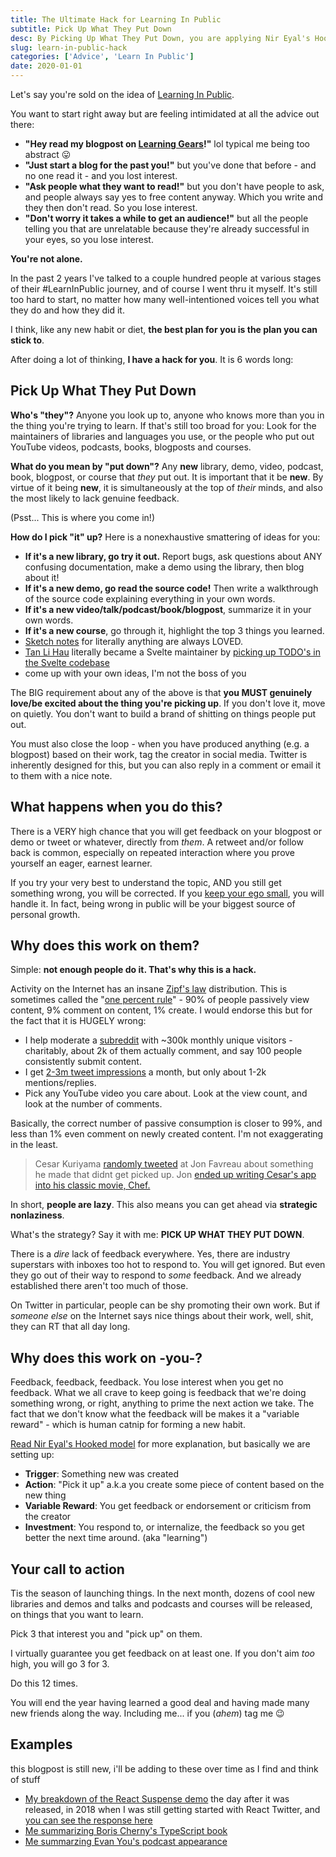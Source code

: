 ```yaml
---
title: The Ultimate Hack for Learning In Public
subtitle: Pick Up What They Put Down
desc: By Picking Up What They Put Down, you are applying Nir Eyal's Hooked model to provide an inbuilt feedback mechanism to kickstart your #LearnInPublic journey.
slug: learn-in-public-hack
categories: ['Advice', 'Learn In Public']
date: 2020-01-01
---
```


Let's say you're sold on the idea of [Learning In Public](https://www.swyx.io/writing/learn-in-public/).

You want to start right away but are feeling intimidated at all the advice out there:

- **"Hey read my blogpost on [Learning Gears](https://www.swyx.io/writing/learning-gears/)!"** lol typical me being too abstract 😛
- **"Just start a blog for the past you!"** but you've done that before - and no one read it - and you lost interest.
- **"Ask people what they want to read!"** but you don't have people to ask, and people always say yes to free content anyway. Which you write and they then don't read. So you lose interest.
- **"Don't worry it takes a while to get an audience!"** but all the people telling you that are unrelatable because they're already successful in your eyes, so you lose interest.

**You're not alone.**

In the past 2 years I've talked to a couple hundred people at various stages of their #LearnInPublic journey, and of course I went thru it myself. It's still too hard to start, no matter how many well-intentioned voices tell you what they do and how they did it.

I think, like any new habit or diet, **the best plan for you is the plan you can stick to**.

After doing a lot of thinking, **I have a hack for you**. It is 6 words long:

## Pick Up What They Put Down

**Who's "they"?** Anyone you look up to, anyone who knows more than you in the thing you're trying to learn. If that's still too broad for you: Look for the maintainers of libraries and languages you use, or the people who put out YouTube videos, podcasts, books, blogposts and courses.

**What do you mean by "put down"?** Any **new** library, demo, video, podcast, book, blogpost, or course that _they_ put out. It is important that it be **new**. By virtue of it being **new**, it is simultaneously at the top of _their_ minds, and also the most likely to lack genuine feedback.

(Psst... This is where you come in!)

**How do I pick "it" up?** Here is a nonexhaustive smattering of ideas for you:

- **If it's a new library, go try it out.** Report bugs, ask questions about ANY confusing documentation, make a demo using the library, then blog about it!
- **If it's a new demo, go read the source code!** Then write a walkthrough of the source code explaining everything in your own words.
- **If it's a new video/talk/podcast/book/blogpost**, summarize it in your own words.
- **If it's a new course**, go through it, highlight the top 3 things you learned.
- [Sketch notes](https://illustrated.dev/) for literally anything are always LOVED.
- [Tan Li Hau](https://twitter.com/lihautan) literally became a Svelte maintainer by [picking up TODO's in the Svelte codebase](https://www.youtube.com/watch?v=NSUa1124ahs)
- come up with your own ideas, I'm not the boss of you

The BIG requirement about any of the above is that **you MUST genuinely love/be excited about the thing you're picking up**. If you don't love it, move on quietly. You don't want to build a brand of shitting on things people put out.

You must also close the loop - when you have produced anything (e.g. a blogpost) based on their work, tag the creator in social media. Twitter is inherently designed for this, but you can also reply in a comment or email it to them with a nice note.

## What happens when you do this?

There is a VERY high chance that you will get feedback on your blogpost or demo or tweet or whatever, directly from _them_. A retweet and/or follow back is common, especially on repeated interaction where you prove yourself an eager, earnest learner.

If you try your very best to understand the topic, AND you still get something wrong, you will be corrected. If you [keep your ego small](https://www.swyx.io/speaking/kentcdodds-podcast/), you will handle it. In fact, being wrong in public will be your biggest source of personal growth.

## Why does this work on them?

Simple: **not enough people do it. That's why this is a hack.**

Activity on the Internet has an insane [Zipf's law](https://en.wikipedia.org/wiki/Zipf%27s_law) distribution. This is sometimes called the "[one percent rule](<https://en.wikipedia.org/wiki/1%25_rule_(Internet_culture)>)" - 90% of people passively view content, 9% comment on content, 1% create. I would endorse this but for the fact that it is HUGELY wrong:

- I help moderate a [subreddit](https://www.reddit.com/r/reactjs) with ~300k monthly unique visitors - charitably, about 2k of them actually comment, and say 100 people consistently submit content.
- I get [2-3m tweet impressions](https://www.swyx.io/writing/10000-loose-fans/) a month, but only about 1-2k mentions/replies.
- Pick any YouTube video you care about. Look at the view count, and look at the number of comments.

Basically, the correct number of passive consumption is closer to 99%, and less than 1% even comment on newly created content. I'm not exaggerating in the least.

> Cesar Kuriyama [randomly tweeted](https://twitter.com/CesarKuriyama/status/331652847806595072) at Jon Favreau about something he made that didnt get picked up. Jon [ended up writing Cesar's app into his classic movie, Chef.](](https://www.indiehackers.com/podcast/141-cesar-kuriyama-of-1-second-everyday) )

In short, **people are lazy**. This also means you can get ahead via **strategic nonlaziness**.

What's the strategy? Say it with me: **PICK UP WHAT THEY PUT DOWN**.

There is a _dire_ lack of feedback everywhere. Yes, there are industry superstars with inboxes too hot to respond to. You will get ignored. But even they go out of their way to respond to _some_ feedback. And we already established there aren't too much of those.

On Twitter in particular, people can be shy promoting their own work. But if _someone else_ on the Internet says nice things about their work, well, shit, they can RT that all day long.

## Why does this work on -you-?

Feedback, feedback, feedback. You lose interest when you get no feedback. What we all crave to keep going is feedback that we're doing something wrong, or right, anything to prime the next action we take. The fact that we don't know what the feedback will be makes it a "variable reward" - which is human catnip for forming a new habit.

[Read Nir Eyal's Hooked model](https://www.nirandfar.com/how-to-manufacture-desire/) for more explanation, but basically we are setting up:

- **Trigger**: Something new was created
- **Action**: "Pick it up" a.k.a you create some piece of content based on the new thing
- **Variable Reward**: You get feedback or endorsement or criticism from the creator
- **Investment**: You respond to, or internalize, the feedback so you get better the next time around. (aka "learning")

## Your call to action

Tis the season of launching things. In the next month, dozens of cool new libraries and demos and talks and podcasts and courses will be released, on things that you want to learn.

Pick 3 that interest you and "pick up" on them.

I virtually guarantee you get feedback on at least one. If you don't aim _too_ high, you will go 3 for 3.

Do this 12 times.

You will end the year having learned a good deal and having made many new friends along the way. Including me... if you (_ahem_) tag me 😉

## Examples

this blogpost is still new, i'll be adding to these over time as I find and think of stuff

- [My breakdown of the React Suspense demo](https://dev.to/swyx/a-walkthrough-of-that-react-suspense-demo--4j6a) the day after it was released, in 2018 when I was still getting started with React Twitter, and [you can see the response here](https://nitter.net/search?f=tweets&q=https%3A%2F%2Fdev.to%2Fswyx%2Fa-walkthrough-of-that-react-suspense-demo--4j6a%20)
- [Me summarizing Boris Cherny's TypeScript book](https://nitter.net/swyx/status/1135525665971695617#m)
- [Me summarzing Evan You's podcast appearance](https://nitter.net/swyx/status/1199619073836867585#m)
